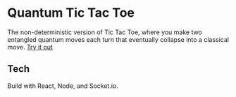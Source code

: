 # Quantum Tic Tac Toe

The non-deterministic version of Tic Tac Toe, where you make two entangled quantum moves each turn that eventually collapse into a classical move. [Try it out](http://qttt.rohanp.xyz)

## Tech

Build with React, Node, and Socket.io.
